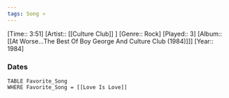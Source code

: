 ```yaml
---
tags: Song ⭐ 
---
```

[Time:: 3:51]
[Artist:: [[Culture Club]] ]
[Genre:: Rock]
[Played:: 3]
[Album:: [[At Worse...The Best Of Boy George And Culture Club (1984)]]]
[Year:: 1984]
### Dates
````dataview
TABLE Favorite_Song
WHERE Favorite_Song = [[Love Is Love]]
````
